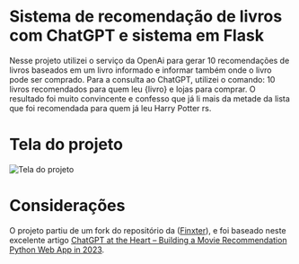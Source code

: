 # Sistema de recomendação de livros com ChatGPT e sistema em Flask

Nesse projeto utilizei o serviço da OpenAi para gerar 10 recomendações de livros baseados em um livro informado e informar também onde o livro pode ser comprado. Para a consulta ao ChatGPT, utilizei o comando: 10 livros recomendados para quem leu {livro} e lojas para comprar. O resultado foi muito convincente e confesso que já li mais da metade da lista que foi recomendada para quem já leu Harry Potter rs.

# Tela do projeto

![Tela do projeto]([https://github.com/[username]/[reponame]/blob/[branch]/image.jpg?raw=true](https://github.com/casjunior93/recomendacao-de-livros-com-chatgpt/blob/main/assets/Recomendação-de-livros-com-OpenAI.png))

# Considerações

O projeto partiu de um fork do repositório da ([Finxter](https://github.com/finxter/vercel-openai)), e foi baseado neste excelente artigo [ChatGPT at the Heart – Building a Movie Recommendation Python Web App in 2023](https://blog.finxter.com/building-a-movie-recommendation-app-with-chatgpt/?tl_inbound=1&tl_target_all=1&tl_form_type=1&tl_period_type=3).
